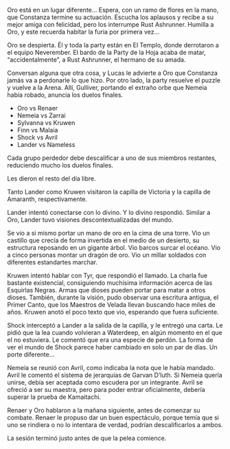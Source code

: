 Oro está en un lugar diferente… Espera, con un ramo de flores en la mano, que Constanza termine su actuación. Escucha los aplausos y recibe a su mejor amiga con felicidad, pero los interrumpe Rust Ashrunner. Humilla a Oro, y este recuerda habitar la furia por primera vez…

Oro se despierta. Él y toda la party están en El Templo, donde derrotaron a el equipo Neverember. El bardo de la Party de la Hoja acaba de matar, “accidentalmente”, a Rust Ashrunner, el hermano de su amada.

Conversan alguna que otra cosa, y Lucas le advierte a Oro que Constanza jamás va a perdonarle lo que hizo. Por otro lado, la party resuelve el puzzle y vuelve a la Arena. Allí, Gulliver, portando el extraño orbe que Nemeia había robado, anuncia los duelos finales.

- Oro vs Renaer
- Nemeia vs Zarrai
- Sylvanna vs Kruwen
- Finn vs Malaia
- Shock vs Avril 
- Lander vs Nameless

Cada grupo perdedor debe descalificar a uno de sus miembros restantes, reduciendo mucho los duelos finales.

Les dieron el resto del día libre.

Tanto Lander como Kruwen visitaron la capilla de Victoria y la capilla de Amaranth, respectivamente.

Lander intentó conectarse con lo divino. Y lo divino respondió. Similar a Oro, Lander tuvo visiones descontextualizadas del mundo.

Se vio a si mismo portar un mano de oro en la cima de una torre.
Vio un castillo que crecía de forma invertida en el medio de un desierto, su estructura reposando en un gigante árbol.
Vio barcos surcar el océano.
Vio a cinco personas montar un dragón de oro.
Vio un millar soldados con diferentes estandartes marchar.

Kruwen intentó hablar con Tyr, que respondió el llamado. La charla fue bastante existencial, consiguiendo muchísima información acerca de las Esquirlas Negras. Armas que dioses pueden portar para matar a otros dioses.
También, durante la visión, pudo observar una escritura antigua, el Primer Canto, que los Maestros de Velada llevan buscando hace miles de años. Kruwen anotó el poco texto que vio, esperando que fuera suficiente.

Shock interceptó a Lander a la salida de la capilla, y le entregó una carta. Le pidió que la lea cuando volvieran a Waterdeep, en algún momento en el que el no estuviera. Le comentó que era una especie de perdón. La forma de ver el mundo de Shock parece haber cambiado en solo un par de días. Un porte diferente…

Nemeia se reunió con Avril, como indicaba la nota que le había mandado. Avril le comentó el sistema de jerarquías de Garvan D’luth. Si Nemeia quería unirse, debía ser aceptada como escudera por un integrante. Avril se ofreció a ser su maestra, pero para poder entrar oficialmente, debería superar la prueba de Kamaitachi.

Renaer y Oro hablaron a la mañana siguiente, antes de comenzar su combate. Renaer le propuso dar un buen espectáculo, porque temía que si uno se rindiera o no lo intentara de verdad, podrían descalificarlos a ambos.

La sesión terminó justo antes de que la pelea comience.